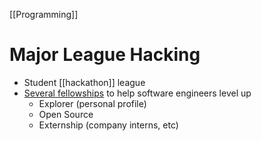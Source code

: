 [[Programming]]

# Major League Hacking
- Student [[hackathon]] league
- [Several fellowships](fellowship.mlh.io) to help software engineers level up
  - Explorer (personal profile)
  - Open Source
  - Externship (company interns, etc)


